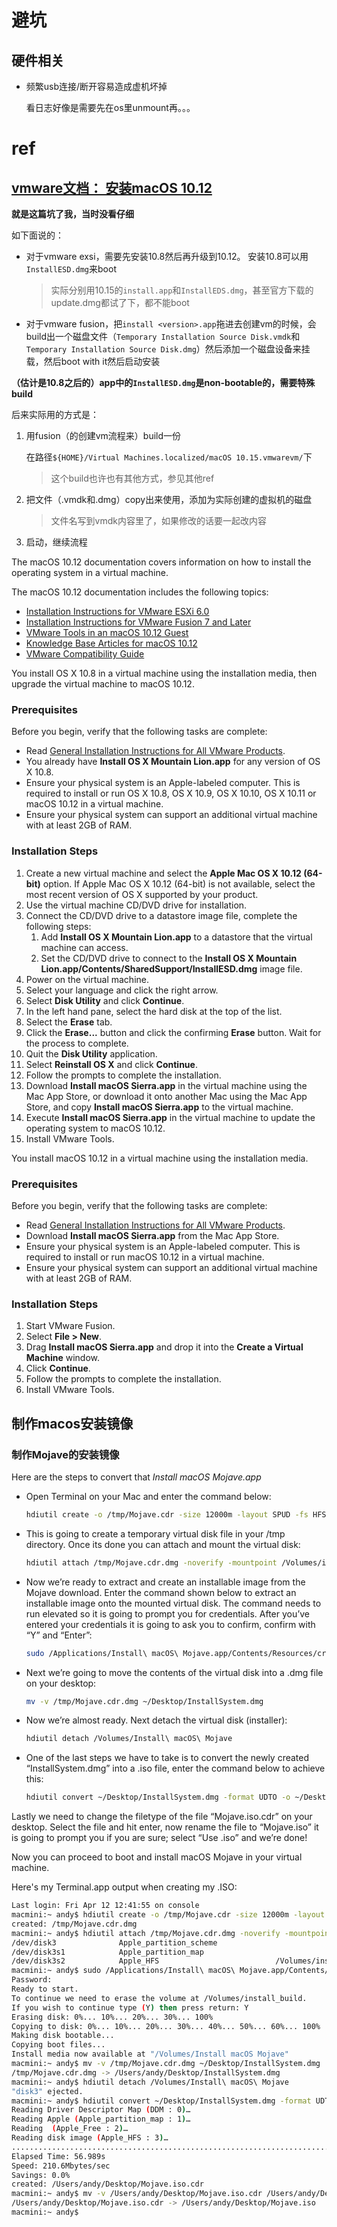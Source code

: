 

# 避坑



## 硬件相关



* 频繁usb连接/断开容易造成虚机坏掉

  看日志好像是需要先在os里unmount再。。。





# ref



## [vmware文档： 安装macOS 10.12](http://partnerweb.vmware.com/GOSIG/MacOS_10_12.html#installation1)

**就是这篇坑了我，当时没看仔细**

如下面说的：

* 对于vmware exsi，需要先安装10.8然后再升级到10.12。 安装10.8可以用`InstallESD.dmg`来boot

  > 实际分别用10.15的`install.app`和`InstallEDS.dmg`，甚至官方下载的update.dmg都试了下，都不能boot

* 对于vmware fusion，把`install <version>.app`拖进去创建vm的时候，会build出一个磁盘文件（`Temporary Installation Source Disk.vmdk`和`Temporary Installation Source Disk.dmg`）然后添加一个磁盘设备来挂载，然后boot with it然后启动安装



**（估计是10.8之后的）app中的`InstallESD.dmg`是non-bootable的，需要特殊build**

后来实际用的方式是：

1. 用fusion（的创建vm流程来）build一份

   在路径`${HOME}/Virtual Machines.localized/macOS 10.15.vmwarevm/`下

   > 这个build也许也有其他方式，参见其他ref

2. 把文件（.vmdk和.dmg）copy出来使用，添加为实际创建的虚拟机的磁盘

   > 文件名写到vmdk内容里了，如果修改的话要一起改内容

3. 启动，继续流程





The macOS 10.12 documentation covers information on how to install the operating system in a virtual machine.

The macOS 10.12 documentation includes the following topics:

- [Installation Instructions for VMware ESXi 6.0](http://partnerweb.vmware.com/GOSIG/MacOS_10_12.html#installation1)
- [Installation Instructions for VMware Fusion 7 and Later](http://partnerweb.vmware.com/GOSIG/MacOS_10_12.html#installation2)
- [VMware Tools in an macOS 10.12 Guest](http://partnerweb.vmware.com/GOSIG/MacOS_10_12.html#Tools)
- [Knowledge Base Articles for macOS 10.12](http://partnerweb.vmware.com/GOSIG/MacOS_10_12.html#knownissues)
- [VMware Compatibility Guide](http://partnerweb.vmware.com/GOSIG/MacOS_10_12.html#VMCG)



You install OS X 10.8 in a virtual machine using the installation media, then upgrade the virtual machine to macOS 10.12.

### Prerequisites

Before you begin, verify that the following tasks are complete:

- Read [General Installation Instructions for All VMware Products](http://partnerweb.vmware.com/GOSIG/general_instructions.html).
- You already have **Install OS X Mountain Lion.app** for any version of OS X 10.8.
- Ensure your physical system is an Apple-labeled computer. This is required to install or run OS X 10.8, OS X 10.9, OS X 10.10, OS X 10.11 or macOS 10.12 in a virtual machine.
- Ensure your physical system can support an additional virtual machine with at least 2GB of RAM.

### Installation Steps

1. Create a new virtual machine and select the **Apple Mac OS X 10.12 (64-bit)** option. If Apple Mac OS X 10.12 (64-bit) is not available, select the most recent version of OS X supported by your product.
2. Use the virtual machine CD/DVD drive for installation.
3. Connect the CD/DVD drive to a datastore image file, complete the following steps:
   1. Add **Install OS X Mountain Lion.app** to a datastore that the virtual machine can access.
   2. Set the CD/DVD drive to connect to the **Install OS X Mountain Lion.app/Contents/SharedSupport/InstallESD.dmg** image file.
4. Power on the virtual machine.
5. Select your language and click the right arrow.
6. Select **Disk Utility** and click **Continue**.
7. In the left hand pane, select the hard disk at the top of the list.
8. Select the **Erase** tab.
9. Click the **Erase...** button and click the confirming **Erase** button. Wait for the process to complete.
10. Quit the **Disk Utility** application.
11. Select **Reinstall OS X** and click **Continue**.
12. Follow the prompts to complete the installation.
13. Download **Install macOS Sierra.app** in the virtual machine using the Mac App Store, or download it onto another Mac using the Mac App Store, and copy **Install macOS Sierra.app** to the virtual machine.
14. Execute **Install macOS Sierra.app** in the virtual machine to update the operating system to macOS 10.12.
15. Install VMware Tools.



You install macOS 10.12 in a virtual machine using the installation media.

### Prerequisites

Before you begin, verify that the following tasks are complete:

- Read [General Installation Instructions for All VMware Products](http://partnerweb.vmware.com/GOSIG/general_instructions.html).
- Download **Install macOS Sierra.app** from the Mac App Store.
- Ensure your physical system is an Apple-labeled computer. This is required to install or run macOS 10.12 in a virtual machine.
- Ensure your physical system can support an additional virtual machine with at least 2GB of RAM.

### Installation Steps

1. Start VMware Fusion.
2. Select **File > New**.
3. Drag **Install macOS Sierra.app** and drop it into the **Create a Virtual Machine** window.
4. Click **Continue**.
5. Follow the prompts to complete the installation.
6. Install VMware Tools.



## 制作macos安装镜像



### 制作Mojave的安装镜像



Here are the steps to convert that *Install macOS Mojave.app*

* Open Terminal on your Mac and enter the command below:

  ```sh
  hdiutil create -o /tmp/Mojave.cdr -size 12000m -layout SPUD -fs HFS+J
  ```

* This is going to create a temporary virtual disk file in your /tmp directory. Once its done you can attach and mount the virtual disk:

  ```sh
  hdiutil attach /tmp/Mojave.cdr.dmg -noverify -mountpoint /Volumes/install_build
  ```

* Now we’re ready to extract and create an installable image from the Mojave download. Enter the command shown below to extract an installable image onto the mounted virtual disk. The command needs to run elevated so it is going to prompt you for credentials. After you’ve entered your credentials it is going to ask you to confirm, confirm with “Y” and “Enter”:

  ```sh
  sudo /Applications/Install\ macOS\ Mojave.app/Contents/Resources/createinstallmedia --volume /Volumes/install_build
  ```

* Next we’re going to move the contents of the virtual disk into a .dmg file on your desktop:

  ```sh
  mv -v /tmp/Mojave.cdr.dmg ~/Desktop/InstallSystem.dmg
  ```

* Now we’re almost ready. Next detach the virtual disk (installer):

  ```sh
  hdiutil detach /Volumes/Install\ macOS\ Mojave
  ```

* One of the last steps we have to take is to convert the newly created “InstallSystem.dmg” into a .iso file, enter the command below to achieve this:

  ```sh
  hdiutil convert ~/Desktop/InstallSystem.dmg -format UDTO -o ~/Desktop/Mojave.iso
  ```

  



Lastly we need to change the filetype of the file “Mojave.iso.cdr” on your desktop. Select the file and hit enter, now rename the file to “Mojave.iso” it is going to prompt you if you are sure; select “Use .iso” and we’re done!

Now you can proceed to boot and install macOS Mojave in your virtual machine.

Here's my Terminal.app output when creating my .ISO:



```sh
Last login: Fri Apr 12 12:41:55 on console
macmini:~ andy$ hdiutil create -o /tmp/Mojave.cdr -size 12000m -layout SPUD -fs HFS+J
created: /tmp/Mojave.cdr.dmg
macmini:~ andy$ hdiutil attach /tmp/Mojave.cdr.dmg -noverify -mountpoint /Volumes/install_build
/dev/disk3              Apple_partition_scheme        
/dev/disk3s1            Apple_partition_map            
/dev/disk3s2            Apple_HFS                          /Volumes/install_build
macmini:~ andy$ sudo /Applications/Install\ macOS\ Mojave.app/Contents/Resources/createinstallmedia --volume /Volumes/install_build
Password:
Ready to start.
To continue we need to erase the volume at /Volumes/install_build.
If you wish to continue type (Y) then press return: Y
Erasing disk: 0%... 10%... 20%... 30%... 100%
Copying to disk: 0%... 10%... 20%... 30%... 40%... 50%... 60%... 100%
Making disk bootable...
Copying boot files...
Install media now available at "/Volumes/Install macOS Mojave"
macmini:~ andy$ mv -v /tmp/Mojave.cdr.dmg ~/Desktop/InstallSystem.dmg
/tmp/Mojave.cdr.dmg -> /Users/andy/Desktop/InstallSystem.dmg
macmini:~ andy$ hdiutil detach /Volumes/Install\ macOS\ Mojave
"disk3" ejected.
macmini:~ andy$ hdiutil convert ~/Desktop/InstallSystem.dmg -format UDTO -o ~/Desktop/Mojave.iso
Reading Driver Descriptor Map (DDM : 0)…
Reading Apple (Apple_partition_map : 1)…
Reading  (Apple_Free : 2)…
Reading disk image (Apple_HFS : 3)…
..............................................................................
Elapsed Time: 56.989s
Speed: 210.6Mbytes/sec
Savings: 0.0%
created: /Users/andy/Desktop/Mojave.iso.cdr
macmini:~ andy$ mv -v /Users/andy/Desktop/Mojave.iso.cdr /Users/andy/Desktop/Mojave.iso
/Users/andy/Desktop/Mojave.iso.cdr -> /Users/andy/Desktop/Mojave.iso
macmini:~ andy$
```















